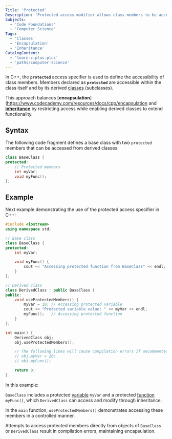 ```yaml
---
Title: 'Protected'
Description: 'Protected access modifier allows class members to be accessed within their class and by derived classes.'
Subjects:
  - 'Code Foundations'
  - 'Computer Science'
Tags:
  - 'Classes'
  - 'Encapsulation'
  - 'Inheritance'
CatalogContent:
  - 'learn-c-plus-plus'
  - 'paths/computer-science'
---
```


In C++, the **`protected`** access specifier is used to define the accessibility of class members. Members declared as **`protected`** are accessible within the class itself and by its derived [classes](https://www.codecademy.com/resources/docs/cpp/classes) (subclasses). 

This approach balances [**encapsulation**](https://www.codecademy.com/resources/docs/cpp/encapsulation and [**inheritance**](https://www.codecademy.com/resources/docs/cpp/inheritance) by restricting access while enabling derived classes to extend functionality.

## Syntax
The following code fragment defines a base class with two `protected` members that can be accessed from derived classes.
```cpp
class BaseClass {
protected:
    // Protected members
    int myVar;
    void myFunc();
};
```

## Example
Next example demonstrating the use of the protected access specifier in C++:
```cpp
#include <iostream>
using namespace std;

// Base class
class BaseClass {
protected:
    int myVar;

    void myFunc() {
        cout << "Accessing protected function from BaseClass" << endl;
    }
};

// Derived class
class DerivedClass : public BaseClass {
public:
    void useProtectedMembers() {
        myVar = 10; // Accessing protected variable
        cout << "Protected variable value: " << myVar << endl;
        myFunc();   // Accessing protected function
    }
};

int main() {
    DerivedClass obj;
    obj.useProtectedMembers();

    // The following lines will cause compilation errors if uncommented.
    // obj.myVar = 20; 
    // obj.myFunc();

    return 0;
}
```
In this example:

`BaseClass` includes a protected [variable](https://www.codecademy.com/resources/docs/cpp/variables) `myVar` and a protected [function](https://www.codecademy.com/resources/docs/cpp/functions) `myFunc()`, which `DerivedClass` can access and modify through inheritance. 

In the `main` function, `useProtectedMembers()` demonstrates accessing these members in a controlled manner. 

Attempts to access protected members directly from objects of `BaseClass` or `DerivedClass` result in compilation errors, maintaining encapsulation.
